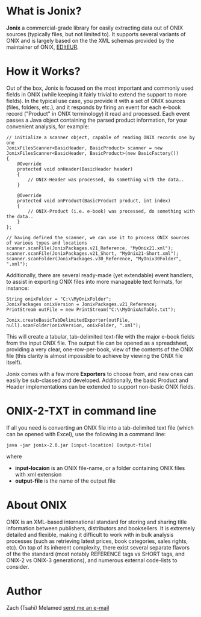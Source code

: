# What is Jonix? #

**Jonix** a commercial-grade library for easily extracting data out of ONIX sources (typically files, but not limited to). It supports several variants of ONIX and is largely based on the the XML schemas provided by the maintainer of ONIX, [EDItEUR](http://www.editeur.org/).

# How it Works? #

Out of the box, Jonix is focused on the most important and commonly used fields in ONIX (while keeping it fairly trivial to extend the support to more fields). In the typical use case, you provide it with a set of ONIX sources (files, folders, etc.), and it responds by firing an event for each e-book record ("Product" in ONIX terminology) it read and processed. Each event passes a Java object containing the parsed product information, for your convenient analysis, for example:

```
// initialize a scanner object, capable of reading ONIX records one by one
JonixFilesScanner<BasicHeader, BasicProduct> scanner = new JonixFilesScanner<BasicHeader, BasicProduct>(new BasicFactory())
{
	@Override
	protected void onHeader(BasicHeader header)
	{
		// ONIX-Header was processed, do something with the data..
	}

	@Override
	protected void onProduct(BasicProduct product, int index)
	{
		// ONIX-Product (i.e. e-book) was processed, do something with the data..
	}
};

// having defined the scanner, we can use it to process ONIX sources of various types and locations 
scanner.scanFile(JonixPackages.v21_Reference, "MyOnix21.xml");
scanner.scanFile(JonixPackages.v21_Short, "MyOnix21-Short.xml");
scanner.scanFolder(JonixPackages.v30_Reference, "MyOnix30Folder", ".xml");
```

Additionally, there are several ready-made (yet extendable) event handlers, to assist in exporting ONIX files into more manageable text formats, for instance:

```
String onixFolder = "C:\\MyOnixFolder";
JonixPackages onixVersion = JonixPackages.v21_Reference;
PrintStream outFile = new PrintStream("C:\\MyOnixAsTable.txt");

Jonix.createBasicTabDelimitedExporter(outFile, null).scanFolder(onixVersion, onixFolder, ".xml");
```

This will create a tabular, tab-delimited text-file with the major e-book fields from the input ONIX file. The output file can be opened as a spreadsheet, providing a very clear, one-row-per-book, view of the contents of the ONIX file (this clarity is almost impossible to achieve by viewing the ONIX file itself).

Jonix comes with a few more **Exporters** to choose from, and new ones can easily be sub-classed and developed. Additionally, the basic Product and Header implementations can be extended to support non-basic ONIX fields.

# ONIX-2-TXT in command line #

If all you need is converting an ONIX file into a tab-delimited text file (which can be opened with Excel), use the following in a command line:
```
java -jar jonix-2.0.jar [input-location] [output-file]
```
where
  * **input-locaion** is an ONIX file-name, or a folder containing ONIX files with xml extension
  * **output-file** is the name of the output file

# About ONIX #

ONIX is an XML-based international standard for storing and sharing title information between publishers, distributors and booksellers. It is extremely detailed and flexible, making it difficult to work with in bulk analysis processes (such as retrieving latest prices, book categories, sales rights, etc). On top of its inherent complexity, there exist several separate flavors of the the standard (most notably REFERENCE tags vs SHORT tags, and ONIX-2 vs ONIX-3 generations), and numerous external code-lists to consider.

# Author #

Zach (Tsahi) Melamed   [send me an e-mail](mailto:tsahim@gmail.com)